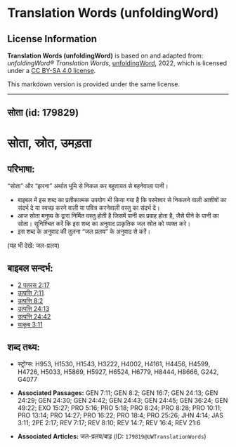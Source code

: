 # Translation Words (unfoldingWord)

## License Information

**Translation Words (unfoldingWord)** is based on and adapted from: _unfoldingWord® Translation Words_, [unfoldingWord](https://unfoldingword.org/utw), 2022, which is licensed under a [CC BY-SA 4.0 license](https://creativecommons.org/licenses/by-sa/4.0/legalcode.en).

This markdown version is provided under the same license.



--------------------------------

## सोता (id: 179829)

सोता, स्रोत, उमड़ता
===================

परिभाषा:
--------

“सोता” और “झरना” अर्थात भूमि से निकल कर बहुतायत से बहनेवाला पानी।

* बाइबल में इस शब्द का प्रतीकात्मक उपयोग भी किया गया है कि परमेश्वर से निकलने वाली आशीषों का संदर्भ दे या स्वच्छ करने वाली या पवित्र करनेवाली वस्तु का संदर्भ दे।
* आज सोता मनुष्य के द्वारा निर्मित वस्तु होती है जिसमें पानी का प्रवाह होता है, जैसे पीने के पानी का सोता। सुनिश्चित करें कि इस शब्द का अनुवाद प्राकृतिक जल स्रोत को व्यक्त करे।
* इस शब्द के अनुवाद की तुलना “जल प्रलय” के अनुवाद से करें।

(यह भी देखें: जल\-प्रलय)

बाइबल सन्दर्भ:
--------------

* [2 पतरस 2:17](https://ref.ly/2Pet0:0)
* [उत्पत्ति 7:11](https://ref.ly/Gen7:11)
* [उत्पत्ति 8:2](https://ref.ly/Gen8:2)
* [उत्पत्ति 24:13](https://ref.ly/Gen24:13)
* [उत्पत्ति 24:42](https://ref.ly/Gen24:42)
* [याकूब 3:11](https://ref.ly/Jas3:11)

शब्द तथ्य:
----------

* स्ट्रोंग्स: H953, H1530, H1543, H3222, H4002, H4161, H4456, H4599, H4726, H5033, H5869, H5927, H6524, H6779, H8444, H8666, G242, G4077

* **Associated Passages:** GEN 7:11; GEN 8:2; GEN 16:7; GEN 24:13; GEN 24:29; GEN 24:30; GEN 24:42; GEN 24:43; GEN 24:45; GEN 36:24; GEN 49:22; EXO 15:27; PRO 5:16; PRO 5:18; PRO 8:24; PRO 8:28; PRO 10:11; PRO 13:14; PRO 14:27; PRO 16:22; PRO 18:4; PRO 25:26; JHN 4:14; JAS 3:11; 2PE 2:17; REV 7:17; REV 8:10; REV 14:7; REV 16:4; REV 21:6
* **Associated Articles:** जल-प्रलय/बाढ़ (ID: `179819@UWTranslationWords`)

